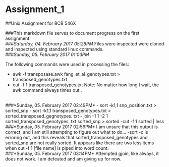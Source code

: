 # Assignment_1
##Unix Assignment for BCB 546X

###This markdown file serves to document progress on the first assignment.
<br>
###*Saturday, 04. February 2017 05:26PM*
Files were inspected were cloned and inspected using standard linux commands. 
<br>
###*Sunday, 05. February 2017 01:03PM* 

The following commands were used in processing the files:
 - awk -f transposase.awk fang_et_al_genotypes.txt > transposed_genotypes.txt
 - cut -f 1  transposed_genotypes.txt
 Note: No matter how long I wait, the awk command always times out..
 
 <br>
###*Sunday, 05. February 2017 02:49PM* 
- sort -k1,1 snp_position.txt > sorted_snp
- sort -k1,1 transposed_genotypes.txt > sorted_transposed_gegnotypes. txt
- join -1 1 -2 1 sorted_transposed_genotypes. txt sorted_snp > sorted
-cut -f 1 sorted | less
<br>
###*Sunday, 05. February 2017 02:59PM*
I am unsure that this output is correct, and I am still attempting to figure out what to do...
-sort -c is erroring out, and this reveals that sorted_transposed_genotypes and sorted_snp are not really sorted.
It appears like there are two less items when cut -f 1 [file name] is piped into word count.
<br>
###*Sunday, 05. February 2017 03:14PM*
Attempted gjoin, like always, it does not work.
I am defeated and am giving up for now.